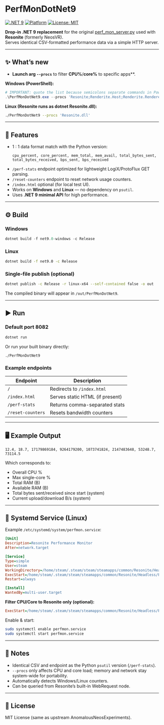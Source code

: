 # PerfMonDotNet9
[![.NET 9](https://img.shields.io/badge/.NET-9.0-512BD4?logo=dotnet&logoColor=white)](https://dotnet.microsoft.com/)
[![Platform](https://img.shields.io/badge/platform-Windows%20%7C%20Linux-green)](#)
[![License: MIT](https://img.shields.io/badge/license-MIT-blue.svg)](LICENSE)

**Drop-in .NET 9 replacement** for the original [perf_mon_server.py](https://github.com/Anomalous/AnomalousNeosExperiments/blob/master/PerformanceMonitor/server/perf_mon_server.py) used with **Resonite** (formerly NeosVR).  
Serves identical CSV-formatted performance data via a simple HTTP server.

---

## ✨ What’s new
- **Launch arg `--procs`** to filter **CPU%**/**core%** to specific apps**.

**Windows (PowerShell):**
```powershell
# IMPORTANT: quote the list because semicolons separate commands in PowerShell
.\PerfMonDotNet9.exe --procs 'Resonite;Renderite.Host;Renderite.Renderer'
```

**Linux (Resonite runs as dotnet Resonite.dll):**
```bash
./PerfMonDotNet9 --procs 'Resonite.dll'
```

---

## 🧩 Features

- 1 : 1 data format match with the Python version:
  ```
  cpu_percent, core_percent, mem_total, mem_avail, total_bytes_sent, total_bytes_received, bps_sent, bps_received
  ```
- `/perf-stats` endpoint optimized for lightweight LogiX/ProtoFlux GET parsing.  
- `/reset-counters` endpoint to reset network usage counters.  
- `/index.html` optional (for local test UI).  
- Works on **Windows** and **Linux** — no dependency on `psutil`.  
- Uses **.NET 9 minimal API** for high performance.  

---

## ⚙️ Build

### Windows
```powershell
dotnet build -f net9.0-windows -c Release
```

### Linux
```bash
dotnet build -f net9.0 -c Release
```

### Single-file publish (optional)
```bash
dotnet publish -c Release -r linux-x64 --self-contained false -o out
```
The compiled binary will appear in `/out/PerfMonDotNet9`.

---

## ▶️ Run

### Default port 8082
```bash
dotnet run
```

Or run your built binary directly:
```bash
./PerfMonDotNet9
```

### Example endpoints
| Endpoint | Description |
|-----------|--------------|
| `/` | Redirects to `/index.html` |
| `/index.html` | Serves static HTML (if present) |
| `/perf-stats` | Returns comma-separated stats |
| `/reset-counters` | Resets bandwidth counters |

---

## 🖥️ Example Output

```
12.4, 18.7, 17179869184, 9264179200, 1073741824, 2147483648, 53248.7, 73114.5
```

Which corresponds to:
- Overall CPU %
- Max single-core %
- Total RAM (B)  
- Available RAM (B)  
- Total bytes sent/received since start (system)  
- Current upload/download B/s (system)  

---

## 🧾 Systemd Service (Linux)

Example `/etc/systemd/system/perfmon.service`:
```ini
[Unit]
Description=Resonite Performance Monitor
After=network.target

[Service]
Type=simple
User=steam
WorkingDirectory=/home/steam/.steam/steam/steamapps/common/Resonite/Headless
ExecStart=/home/steam/.steam/steam/steamapps/common/Resonite/Headless/PerfMonDotNet9
Restart=always

[Install]
WantedBy=multi-user.target
```

**Filter CPU/Core to Resonite only (optional):**
```ini
ExecStart=/home/steam/.steam/steam/steamapps/common/Resonite/Headless/PerfMonDotNet9 --procs 'Resonite.dll'
```

Enable & start:
```bash
sudo systemctl enable perfmon.service
sudo systemctl start perfmon.service
```

---

## 🧠 Notes

- Identical CSV and endpoint as the Python `psutil` version (`/perf-stats`).  
- `--procs` only affects CPU and core load; memory and network stay system-wide for portability.  
- Automatically detects Windows/Linux counters.  
- Can be queried from Resonite’s built-in WebRequest node.

---

## 📜 License
MIT License (same as upstream AnomalousNeosExperiments).
